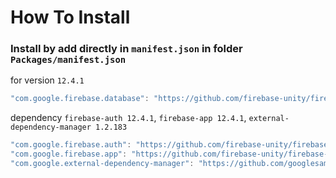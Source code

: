 # How To Install

### Install by add directly in `manifest.json` in folder `Packages/manifest.json`


for version `12.4.1`
```csharp
"com.google.firebase.database": "https://github.com/firebase-unity/firebase-database.git#12.4.1",
```


dependency `firebase-auth 12.4.1`, `firebase-app 12.4.1`, `external-dependency-manager 1.2.183`
```csharp
"com.google.firebase.auth": "https://github.com/firebase-unity/firebase-auth.git#12.4.1",
"com.google.firebase.app": "https://github.com/firebase-unity/firebase-app.git#12.4.1",
"com.google.external-dependency-manager": "https://github.com/googlesamples/unity-jar-resolver.git?path=upm#v1.2.183",
```
